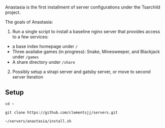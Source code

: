 Anastasia is the first installment of server configurations under the Tsarchild project.

The goals of Anastasia:
1. Run a single script to install a baseline nginx server that provides access to a few services:
  - a base index homepage under `/`
  - Three availabe games (in progress): Snake, Minesweeper, and Blackjack under `/games`
  - A share directory under `/share`
2. Possibly setup a strapi server and gatsby server, or move to second server iteration

## Setup
`cd ~`  

`git clone https://github.com/clementsjj/servers.git`  

`~/servers/anastasia/install.sh`



